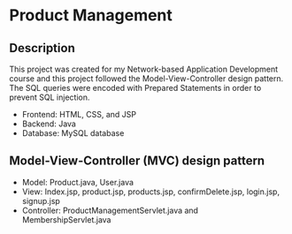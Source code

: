 # Product Management

## Description
This project was created for my Network-based Application Development course and this project followed the Model-View-Controller design pattern. The SQL queries were encoded with Prepared Statements in order to prevent SQL injection.

* Frontend: HTML, CSS, and JSP 
* Backend: Java 
* Database: MySQL database 

## Model-View-Controller (MVC) design pattern
* Model: Product.java, User.java
* View: Index.jsp, product.jsp, products.jsp, confirmDelete.jsp, login.jsp, signup.jsp
* Controller: ProductManagementServlet.java and MembershipServlet.java
